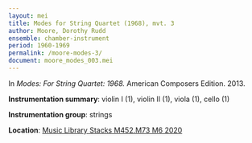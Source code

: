 ```yaml
---
layout: mei
title: Modes for String Quartet (1968), mvt. 3
author: Moore, Dorothy Rudd
ensemble: chamber-instrument
period: 1960-1969
permalink: /moore-modes-3/
document: moore_modes_003.mei
---
```


In *Modes: For String Quartet: 1968.* American Composers Edition. 2013.

**Instrumentation summary**: violin I (1), violin II (1), viola (1), cello (1) 

**Instrumentation group**: strings

**Location**: <a href="https://tufts.primo.exlibrisgroup.com/permalink/01TUN_INST/1kc9gia/alma991018677496803851" target="_blank">Music Library Stacks M452.M73 M6 2020</a>
